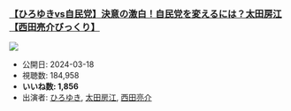 ### [【ひろゆきvs自民党】決意の激白！自民党を変えるには？太田房江【西田亮介びっくり】](https://www.youtube.com/watch?v=EVu6KxgwPXo)
[![](https://img.youtube.com/vi/EVu6KxgwPXo/sddefault.jpg)](https://www.youtube.com/watch?v=EVu6KxgwPXo)
-   公開日: 2024-03-18
-   視聴数: 184,958
-   **いいね数: 1,856**
-   出演者: [ひろゆき](/rehacq_fan/people/ひろゆき "wikilink"), [太田房江](/rehacq_fan/people/太田房江 "wikilink"), [西田亮介](/rehacq_fan/people/西田亮介 "wikilink")
